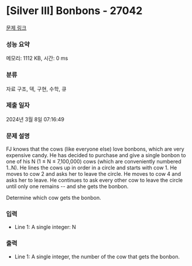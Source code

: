 # [Silver III] Bonbons - 27042 

[문제 링크](https://www.acmicpc.net/problem/27042) 

### 성능 요약

메모리: 1112 KB, 시간: 0 ms

### 분류

자료 구조, 덱, 구현, 수학, 큐

### 제출 일자

2024년 3월 8일 07:16:49

### 문제 설명

<p>FJ knows that the cows (like everyone else) love bonbons, which are very expensive candy. He has decided to purchase and give a single bonbon to one of his N (1 ≤ N ≤ 7,100,000) cows (which are conveniently numbered 1..N).  He lines the cows up in order in a circle and starts with cow 1.  He moves to cow 2 and asks her to leave the circle.  He moves to cow 4 and asks her to leave. He continues to ask every other cow to leave the circle until only one remains -- and she gets the bonbon.</p>

<p>Determine which cow gets the bonbon.</p>

### 입력 

 <ul>
	<li>Line 1: A single integer: N</li>
</ul>

### 출력 

 <ul>
	<li>Line 1: A single integer, the number of the cow that gets the bonbon.</li>
</ul>


